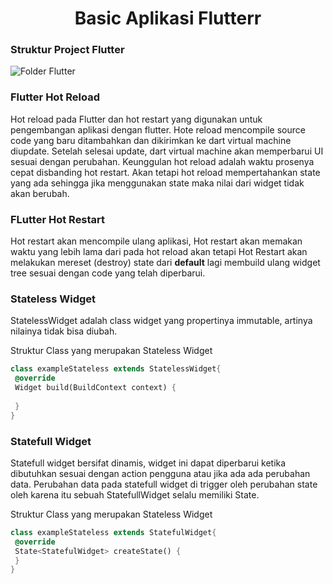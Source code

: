 <center> <h1>Basic Aplikasi Flutterr</h1></center>

### Struktur Project Flutter
![Folder Flutter](https://miro.medium.com/max/301/1*pUJ4v5oZlBLwShuqIaUVTQ.jpeg)

### Flutter Hot Reload
Hot reload pada Flutter dan hot restart yang digunakan untuk 
pengembangan aplikasi dengan flutter. Hote reload mencompile source code yang baru ditambahkan dan dikirimkan ke dart virtual machine diupdate. Setelah selesai update, dart virtual machine akan memperbarui UI sesuai dengan perubahan. Keunggulan hot reload adalah waktu prosenya cepat disbanding hot restart. Akan tetapi hot reload mempertahankan state yang ada sehingga jika menggunakan state maka nilai dari widget tidak akan berubah.

### FLutter Hot Restart
Hot restart akan mencompile ulang aplikasi, Hot restart akan memakan waktu yang lebih lama dari pada hot reload akan tetapi Hot Restart akan melakukan mereset (destroy) state dari **default** lagi membuild ulang widget tree sesuai dengan code yang telah diperbarui.

### Stateless Widget
StatelessWidget adalah class widget yang propertinya immutable, artinya nilainya tidak bisa diubah.

Struktur Class yang merupakan Stateless Widget 

```dart
class exampleStateless extends StatelessWidget{
 @override
 Widget build(BuildContext context) {
 
 }
}
```


### Statefull Widget
Statefull widget bersifat dinamis, widget ini dapat diperbarui ketika dibutuhkan sesuai 
dengan action pengguna atau jika ada ada perubahan data. Perubahan data pada statefull 
widget di trigger oleh perubahan state oleh karena itu sebuah StatefullWidget selalu memiliki 
State.

Struktur Class yang merupakan Stateless Widget 

```dart
class exampleStateless extends StatefulWidget{
 @override
 State<StatefulWidget> createState() {
 }
}
```